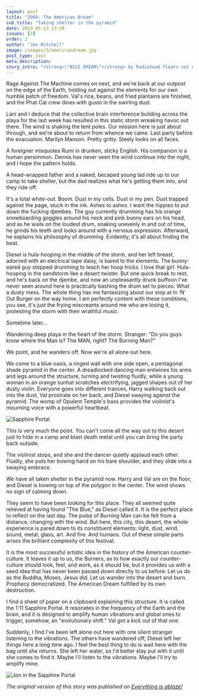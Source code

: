 ```yaml
---
layout: post
title: "2008: The American Dream"
sub_title: "Taking shelter in the pyramid"
date: 2013-05-13 13:29
issues: [3]
order: 2
author: "Jon Mitchell"
image: /images/3/americandream.jpg
post_type: text
meta_description: 
story_intro: "<strong>\"NICE DREAM\"</strong> by Radiohead floats out of the speakers and forms a dusty bubble. Suddenly, I'm thrust into home vibes I haven't felt in a week at least. A glimpse of my broader self."
---
```

Rage Against The Machine comes on next, and we're back at our outpost on the edge of the Earth, holding out against the elements for our own humble patch of freedom. Val's rice, beans, and fried plantains are finished, and the Phat Cat crew dines with gusto in the swirling dust.

Lani and I deduce that the collective brain interference building across the playa for the last week has resulted in this static storm wreaking havoc out there. The wind is shaking the tent poles. Our mission here is just about through, and we're about to return from whence we came. Last party before the evacuation. Marilyn Manson. Pretty gritty. Steely looks on all faces.

A foreigner misquotes Rumi in drunken, sticky English. His companion is a human persimmon. Dennis has never seen the wind continue into the night, and I hope the pattern holds.

A head-wrapped father and a naked, becaped young lad ride up to our camp to take shelter, but the dad realizes what he's getting them into, and they ride off.

It's a total white-out. Boom. Dust in my cells. Dust in my pen. Dust trapped against the page, stuck in the ink. Ashes to ashes. I want the hippies to put down the fucking djembes. The guy currently drumming has his orange snowboarding goggles around his neck and pink bunny ears on his head, and as he wails on the loudest drum, snaking unevenly in and out of time, he grinds his teeth and looks around with a nervous expression. Afterward, he explains his philosophy of drumming. Evidently, it's all about finding the beat.

Diesel is hula-hooping in the middle of the storm, and her left breast, adorned with an electrical tape daisy, is bared to the elements. The bunny-eared guy stopped drumming to teach her hoop tricks. I love that girl. Hula-hooping in the sandstorm like a desert twister. But one quick break to rest, and he's back on the djembe, and now an unpleasantly drunk buffoon I've never seen around here is practically bashing the drum set to pieces. What a dusty mess. The whole thing has me fantasizing about our stop at In ‘N' Out Burger on the way home. I am perfectly content with these conditions, you see, it's just the frying miscreants around me who are losing it, protesting the storm with their wrathful music.

Sometime later...

Wandering deep playa in the heart of the storm. Stranger: "Do you guys know where the Man is? The MAN, right? The Burning Man?"

We point, and he wanders off. Now we're all alone out here.

We come to a blue oasis, a ringed wall with one side open, a pentagonal shade pyramid in the center. A dreadlocked dancing man entwines his arms and legs around the structure, turning and twisting fluidly, while a young woman in an orange sunhat scratches electrifying, jagged shapes out of her dusty violin. Everyone goes into different trances, Harry walking back out into the dust, Val prostrate on her back, and Diesel swaying against the pyramid. The womp of Opulent Temple's bass provides the violinist's mourning voice with a powerful heartbeat.

<div>
    <img src='/images/3/sapphireportal.jpg' alt='Sapphire Portal'>
</div>

This is very much the point. You can't come all the way out to this desert just to hide in a camp and blast death metal until you can bring the party back outside.

The violinist stops, and she and the dancer quietly applaud each other. Fluidly, she puts her bowing hand on his bare shoulder, and they slide into a swaying embrace.

We have all taken shelter in the pyramid now. Harry and Val are on the floor, and Diesel is bowing on top of the polygon in the center. The wind shows no sign of calming down.

They seem to have been looking for this place. They all seemed quite relieved at having found "The Blue," as Diesel called it. It is the perfect place to reflect on the last day. The pulse of Burning Man can be felt from a distance, changing with the wind. But here, this city, this desert, the whole experience is pared down to its constituent elements: light, dust, wind, sound, metal, glass, art. And fire. And humans. Out of these simple parts arises the brilliant complexity of this festival.

It is the most successful artistic idea in the history of the American counter-culture. It leaves it up to us, the Burners, as to how exactly our counter-culture should look, feel, and work, as it should be, but it provides us with a seed idea that has never been passed down directly to us before: Let us do as the Buddha, Moses, Jesus did. Let us wander into the desert and burn. Prophecy democratized. The American Dream fulfilled by its own destruction.

I find a sheet of paper on a clipboard explaining this structure. It is called the 1:11 Sapphire Portal. It resonates in the frequency of the Earth and the brain, and it is designed to amplify human vibrations and global ones to trigger, somehow, an "evolutionary shift." Val got a kick out of that one.

Suddenly, I find I've been left alone out here with one silent stranger listening to the vibrations. The others have wandered off; Diesel left her things here a long time ago. I feel the best thing to do is wait here with the bag until she returns. She left her water, so I'd better stay put with it until she comes to find it. Maybe I'll listen to the vibrations. Maybe I'll try to amplify mine.

<div>
    <img src='/images/3/jonportal.jpg' alt='Jon in the Sapphire Portal'>
</div>

*The original version of this story was published on [Everything is ablaze!](http://everythingisablaze.com/blog/the-american-dream)*